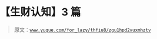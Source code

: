 # 【生财认知】3 篇

> 原文：[`www.yuque.com/for_lazy/thfiu8/zgu1hpd2vuxmhztv`](https://www.yuque.com/for_lazy/thfiu8/zgu1hpd2vuxmhztv)

